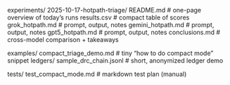 experiments/
  2025-10-17-hotpath-triage/
    README.md                 # one-page overview of today’s runs
    results.csv               # compact table of scores
    grok_hotpath.md           # prompt, output, notes
    gemini_hotpath.md         # prompt, output, notes
    gpt5_hotpath.md           # prompt, output, notes
    conclusions.md            # cross-model comparison + takeaways

examples/
  compact_triage_demo.md      # tiny “how to do compact mode” snippet
  ledgers/
    sample_drc_chain.jsonl    # short, anonymized ledger demo

tests/
  test_compact_mode.md        # markdown test plan (manual)
